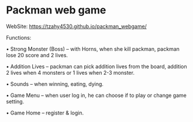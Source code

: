 # Packman web game
WebSite: 	https://tzahy4530.github.io/packman_webgame/


Functions:	

•	Strong Monster (Boss) – with Horns, when she kill packman, packman lose 20 score and 2 lives.

•	Addition Lives – packman can pick addition lives from the board, addition 2 lives when 4 monsters or 1 lives when 2-3 monster.

•	Sounds – when winning, eating, dying.

•	Game Menu – when user log in, he can choose if to play or change game setting.

•	Game Home – register & login.
